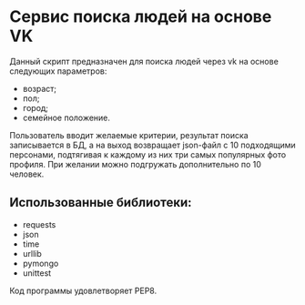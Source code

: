 # Сервис поиска людей на основе VK
Данный скрипт предназначен для поиска людей через vk  на основе следующих параметров:
* возраст;
* пол;
* город;
* семейное положение.

Пользователь вводит желаемые критерии, результат поиска записывается в БД, а на выход возвращает json-файл с 10 подходящими персонами, подтягивая к каждому из них три самых популярных фото профиля. При желании можно подгружать дополнительно по 10 человек.

## Использованные библиотеки:
* requests
* json
* time
* urllib
* pymongo
* unittest



Код программы удовлетворяет PEP8.
